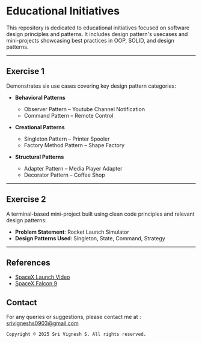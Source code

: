 # Educational Initiatives

This repository is dedicated to educational initiatives focused on software design principles and patterns. It includes design pattern's usecases and mini-projects showcasing best practices in OOP, SOLID, and design patterns.

---

## Exercise 1

Demonstrates six use cases covering key design pattern categories:

* **Behavioral Patterns**

    * Observer Pattern – Youtube Channel Notification
    * Command Pattern – Remote Control

* **Creational Patterns**

    * Singleton Pattern – Printer Spooler
    * Factory Method Pattern – Shape Factory

* **Structural Patterns**

    * Adapter Pattern – Media Player Adapter
    * Decorator Pattern – Coffee Shop

---

## Exercise 2

A terminal-based mini-project built using clean code principles and relevant design patterns:

* **Problem Statement**: Rocket Launch Simulator
* **Design Patterns Used**: Singleton, State, Command, Strategy

---

## References

* [SpaceX Launch Video](https://youtu.be/9H8puVq2oi0?si=-aiHeAYEBpwCzHyG)
* [SpaceX Falcon 9](https://www.youtube.com/watch?v=F3E3SI2Nqrk)


## Contact
For any queries or suggestions, please contact me at : [srivigneshs0903@gmail.com](mailto:srivigneshs0903@gmail.com)


    Copyright © 2025 Sri Vignesh S. All rights reserved.